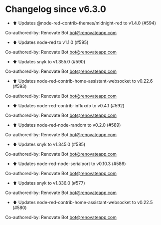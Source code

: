 # Changelog since v6.3.0
- ⬆ Updates @node-red-contrib-themes/midnight-red to v1.4.0 (#594)

Co-authored-by: Renovate Bot <bot@renovateapp.com> 
- ⬆ Updates node-red to v1.1.0 (#595)

Co-authored-by: Renovate Bot <bot@renovateapp.com> 
- ⬆ Updates snyk to v1.355.0 (#590)

Co-authored-by: Renovate Bot <bot@renovateapp.com> 
- ⬆ Updates node-red-contrib-home-assistant-websocket to v0.22.6 (#593)

Co-authored-by: Renovate Bot <bot@renovateapp.com> 
- ⬆ Updates node-red-contrib-influxdb to v0.4.1 (#592)

Co-authored-by: Renovate Bot <bot@renovateapp.com> 
- ⬆ Updates node-red-node-random to v0.2.0 (#589)

Co-authored-by: Renovate Bot <bot@renovateapp.com> 
- ⬆ Updates snyk to v1.345.0 (#585)

Co-authored-by: Renovate Bot <bot@renovateapp.com> 
- ⬆ Updates node-red-node-serialport to v0.10.3 (#586)

Co-authored-by: Renovate Bot <bot@renovateapp.com> 
- ⬆ Updates snyk to v1.336.0 (#577)

Co-authored-by: Renovate Bot <bot@renovateapp.com> 
- ⬆ Updates node-red-contrib-home-assistant-websocket to v0.22.5 (#580)

Co-authored-by: Renovate Bot <bot@renovateapp.com> 
